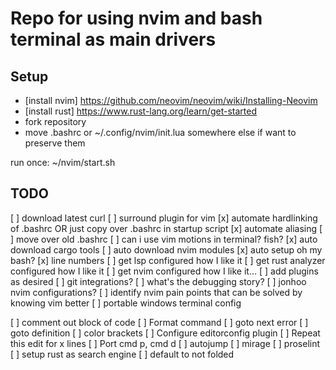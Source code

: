 # Repo for using nvim and bash terminal as main drivers

## Setup

- [install nvim] https://github.com/neovim/neovim/wiki/Installing-Neovim
- [install rust] https://www.rust-lang.org/learn/get-started
- fork repository
- move .bashrc or ~/.config/nvim/init.lua somewhere else if want to preserve them

run once:
~/nvim/start.sh

## TODO
[ ] download latest curl
[ ] surround plugin for vim
[x] automate hardlinking of .bashrc OR just copy over .bashrc in startup script
[x] automate aliasing
[ ] move over old .bashrc
[ ] can i use vim motions in terminal? fish?
[x] auto download cargo tools
[ ] auto download nvim modules
[x] auto setup oh my bash?
[x] line numbers
[ ] get lsp configured how I like it
[ ] get rust analyzer configured how I like it
[ ] get nvim configured how I like it...
[ ] add plugins as desired
[ ] git integrations?
[ ] what's the debugging story?
[ ] jonhoo nvim configurations?
[ ] identify nvim pain points that can be solved by knowing vim better
[ ] portable windows terminal config 

[ ] comment out block of code
[ ] Format command
[ ] goto next error
[ ] goto definition
[ ] color brackets
[ ] Configure editorconfig plugin
[ ] Repeat this edit for x lines
[ ] Port cmd p, cmd d
[ ] autojump
[ ] mirage
[ ] proselint
[ ] setup rust as search engine
[ ] default to not folded
